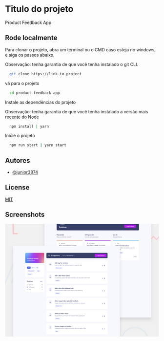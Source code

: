 
# Titulo do projeto

Product Feedback App

## Rode localmente

Para clonar o projeto, abra um terminal ou o CMD
caso esteja no windows, e siga os passos abaixo.

Observação: tenha garantia de que você tenha instalado o git CLI.

```bash
  git clone https://link-to-project
```

vá para o projeto

```bash
  cd product-feedback-app
```

Instale as dependências do projeto

Observação: tenha garantia de que você tenha instalado a versão mais recente do Node

```bash
  npm install | yarn
```

Inicie o projeto

```bash
  npm run start | yarn start
```



  
## Autores

- [@junior3874](https://github.com/junior3874)
  
## License

[MIT](https://choosealicense.com/licenses/mit/)

  
## Screenshots
![preview image](./preview.jpg)
